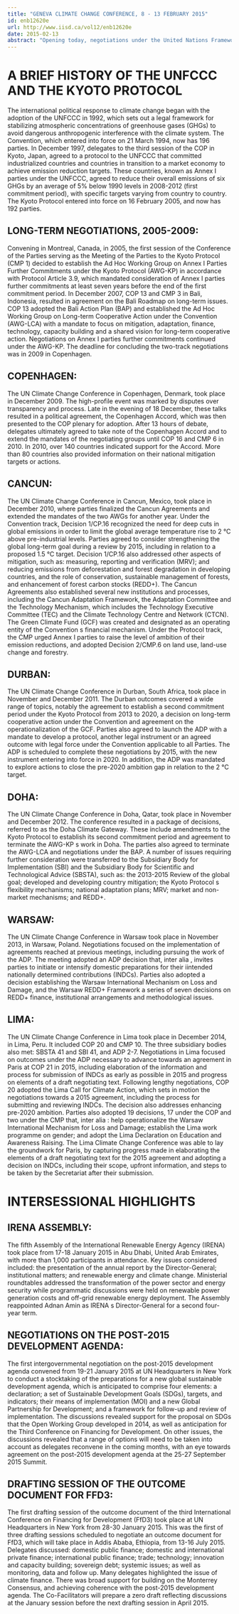 ```yaml
---
title: "GENEVA CLIMATE CHANGE CONFERENCE, 8 - 13 FEBRUARY 2015"
id: enb12620e
url: http://www.iisd.ca/vol12/enb12620e
date: 2015-02-13
abstract: "Opening today, negotiations under the United Nations Framework Convention on Climate Change (UNFCCC) are scheduled to continue in Geneva, Switzerland, until 13 February 2015. The conference is the first of several meetings in preparation for the Paris Climate Change Conference that will be held in France in December 2015. The Paris Conference is mandated to adopt a protocol, another legal instrument or an agreed outcome with legal force under the Convention applicable to all parties. The agreement will be implemented from 2020 onwards. The body tasked with developing the Paris Agreement is the Ad Hoc Working Group on the Durban Platform for Enhanced Action (ADP). In Geneva, the ADP will hold the eighth part of its second session (ADP 2-8). The 20th session of the Conference of the Parties (COP 20) in December 2014 requested the ADP to intensify its work, with a view to making available a negotiating text for a protocol, another legal instrument or an agreed outcome with legal force under the Convention before May 2015 (Decision 1/CP.20). In their scenario note (ADP.2015.1.InformalNote), ADP Co-Chairs Ahmed Djoghlaf (Algeria) and Daniel Reifsnyder (US) identify the objective of the Geneva session as delivering the negotiating text since there are no other negotiating sessions planned before May 2015. As also requested by COP 20, the text will be communicated by the Secretariat to all Parties in accordance with Convention provisions and applicable rules of procedure."
---
```


# A BRIEF HISTORY OF THE UNFCCC AND THE KYOTO PROTOCOL

The international political response to climate change began with the adoption of the UNFCCC in 1992, which sets out a legal framework for stabilizing atmospheric concentrations of greenhouse gases (GHGs) to avoid dangerous anthropogenic interference with the climate system. The Convention, which entered into force on 21 March 1994, now has 196 parties. In December 1997, delegates to the third session of the COP in Kyoto, Japan, agreed to a protocol to the UNFCCC that committed industrialized countries and countries in transition to a market economy to achieve emission reduction targets. These countries, known as Annex I parties under the UNFCCC, agreed to reduce their overall emissions of six GHGs by an average of 5% below 1990 levels in 2008-2012 (first commitment period), with specific targets varying from country to country. The Kyoto Protocol entered into force on 16 February 2005, and now has 192 parties.

## LONG-TERM NEGOTIATIONS, 2005-2009:

Convening in Montreal, Canada, in 2005, the first session of the Conference of the Parties serving as the Meeting of the Parties to the Kyoto Protocol (CMP 1) decided to establish the Ad Hoc Working Group on Annex I Parties Further Commitments under the Kyoto Protocol (AWG-KP) in accordance with Protocol Article 3.9, which mandated consideration of Annex I parties further commitments at least seven years before the end of the first commitment period. In December 2007, COP 13 and CMP 3 in Bali, Indonesia, resulted in agreement on the Bali Roadmap on long-term issues. COP 13 adopted the Bali Action Plan (BAP) and established the Ad Hoc Working Group on Long-term Cooperative Action under the Convention (AWG-LCA) with a mandate to focus on mitigation, adaptation, finance, technology, capacity building and a shared vision for long-term cooperative action. Negotiations on Annex I parties further commitments continued under the AWG-KP. The deadline for concluding the two-track negotiations was in 2009 in Copenhagen.

## COPENHAGEN:

The UN Climate Change Conference in Copenhagen, Denmark, took place in December 2009. The high-profile event was marked by disputes over transparency and process. Late in the evening of 18 December, these talks resulted in a political agreement, the Copenhagen Accord, which was then presented to the COP plenary for adoption. After 13 hours of debate, delegates ultimately agreed to take note of the Copenhagen Accord and to extend the mandates of the negotiating groups until COP 16 and CMP 6 in 2010. In 2010, over 140 countries indicated support for the Accord. More than 80 countries also provided information on their national mitigation targets or actions.

## CANCUN:

The UN Climate Change Conference in Cancun, Mexico, took place in December 2010, where parties finalized the Cancun Agreements and extended the mandates of the two AWGs for another year. Under the Convention track, Decision 1/CP.16 recognized the need for deep cuts in global emissions in order to limit the global average temperature rise to 2 °C above pre-industrial levels. Parties agreed to consider strengthening the global long-term goal during a review by 2015, including in relation to a proposed 1.5 °C target. Decision 1/CP.16 also addressed other aspects of mitigation, such as: measuring, reporting and verification (MRV); and reducing emissions from deforestation and forest degradation in developing countries, and the role of conservation, sustainable management of forests, and enhancement of forest carbon stocks (REDD+). The Cancun Agreements also established several new institutions and processes, including the Cancun Adaptation Framework, the Adaptation Committee and the Technology Mechanism, which includes the Technology Executive Committee (TEC) and the Climate Technology Centre and Network (CTCN). The Green Climate Fund (GCF) was created and designated as an operating entity of the Convention s financial mechanism. Under the Protocol track, the CMP urged Annex I parties to raise the level of ambition of their emission reductions, and adopted Decision 2/CMP.6 on land use, land-use change and forestry.

## DURBAN:

The UN Climate Change Conference in Durban, South Africa, took place in November and December 2011. The Durban outcomes covered a wide range of topics, notably the agreement to establish a second commitment period under the Kyoto Protocol from 2013 to 2020, a decision on long-term cooperative action under the Convention and agreement on the operationalization of the GCF. Parties also agreed to launch the ADP with a mandate to develop a protocol, another legal instrument or an agreed outcome with legal force under the Convention applicable to all Parties. The ADP is scheduled to complete these negotiations by 2015, with the new instrument entering into force in 2020. In addition, the ADP was mandated to explore actions to close the pre-2020 ambition gap in relation to the 2 °C target.

## DOHA:

The UN Climate Change Conference in Doha, Qatar, took place in November and December 2012. The conference resulted in a package of decisions, referred to as the Doha Climate Gateway. These include amendments to the Kyoto Protocol to establish its second commitment period and agreement to terminate the AWG-KP s work in Doha. The parties also agreed to terminate the AWG-LCA and negotiations under the BAP. A number of issues requiring further consideration were transferred to the Subsidiary Body for Implementation (SBI) and the Subsidiary Body for Scientific and Technological Advice (SBSTA), such as: the 2013-2015 Review of the global goal; developed and developing country mitigation; the Kyoto Protocol s flexibility mechanisms; national adaptation plans; MRV; market and non-market mechanisms; and REDD+.

## WARSAW:

The UN Climate Change Conference in Warsaw took place in November 2013, in Warsaw, Poland. Negotiations focused on the implementation of agreements reached at previous meetings, including pursuing the work of the ADP. The meeting adopted an ADP decision that, inter alia , invites parties to initiate or intensify domestic preparations for their iintended nationally determined contributions (INDCs). Parties also adopted a decision establishing the Warsaw International Mechanism on Loss and Damage, and the Warsaw REDD+ Framework a series of seven decisions on REDD+ finance, institutional arrangements and methodological issues.

## LIMA:

The UN Climate Change Conference in Lima took place in December 2014, in Lima, Peru. It included COP 20 and CMP 10. The three subsidiary bodies also met: SBSTA 41 and SBI 41, and ADP 2-7. Negotiations in Lima focused on outcomes under the ADP necessary to advance towards an agreement in Paris at COP 21 in 2015, including elaboration of the information and process for submission of INDCs as early as possible in 2015 and progress on elements of a draft negotiating text. Following lengthy negotiations, COP 20 adopted the Lima Call for Climate Action, which sets in motion the negotiations towards a 2015 agreement, including the process for submitting and reviewing INDCs. The decision also addresses enhancing pre-2020 ambition. Parties also adopted 19 decisions, 17 under the COP and two under the CMP that, inter alia : help operationalize the Warsaw International Mechanism for Loss and Damage; establish the Lima work programme on gender; and adopt the Lima Declaration on Education and Awareness Raising. The Lima Climate Change Conference was able to lay the groundwork for Paris, by capturing progress made in elaborating the elements of a draft negotiating text for the 2015 agreement and adopting a decision on INDCs, including their scope, upfront information, and steps to be taken by the Secretariat after their submission.

# INTERSESSIONAL HIGHLIGHTS

## IRENA ASSEMBLY:

The fifth Assembly of the International Renewable Energy Agency (IRENA) took place from 17-18 January 2015 in Abu Dhabi, United Arab Emirates, with more than 1,000 participants in attendance. Key issues considered included: the presentation of the annual report by the Director-General; institutional matters; and renewable energy and climate change. Ministerial roundtables addressed the transformation of the power sector and energy security while programmatic discussions were held on renewable power generation costs and off-grid renewable energy deployment. The Assembly reappointed Adnan Amin as IRENA s Director-General for a second four-year term.

## NEGOTIATIONS ON THE POST-2015 DEVELOPMENT AGENDA:

The first intergovernmental negotiation on the post-2015 development agenda convened from 19-21 January 2015 at UN Headquarters in New York to conduct a stocktaking of the preparations for a new global sustainable development agenda, which is anticipated to comprise four elements: a declaration; a set of Sustainable Development Goals (SDGs), targets, and indicators; their means of implementation (MOI) and a new Global Partnership for Development; and a framework for follow-up and review of implementation. The discussions revealed support for the proposal on SDGs that the Open Working Group developed in 2014, as well as anticipation for the Third Conference on Financing for Development. On other issues, the discussions revealed that a range of options will need to be taken into account as delegates reconvene in the coming months, with an eye towards agreement on the post-2015 development agenda at the 25-27 September 2015 Summit.

## DRAFTING SESSION OF THE OUTCOME DOCUMENT FOR FFD3:

The first drafting session of the outcome document of the third International Conference on Financing for Development (FfD3) took place at UN Headquarters in New York from 28-30 January 2015. This was the first of three drafting sessions scheduled to negotiate an outcome document for FfD3, which will take place in Addis Ababa, Ethiopia, from 13-16 July 2015. Delegates discussed: domestic public finance; domestic and international private finance; international public finance; trade; technology; innovation and capacity building; sovereign debt; systemic issues; as well as monitoring, data and follow up. Many delegates highlighted the issue of climate finance. There was broad support for building on the Monterrey Consensus, and achieving coherence with the post-2015 development agenda. The Co-Facilitators will prepare a zero draft reflecting discussions at the January session before the next drafting session in April 2015.